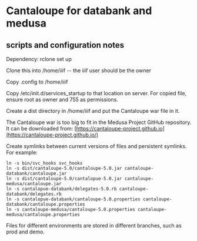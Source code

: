 # Cantaloupe for databank and medusa
## scripts and configuration notes

Dependency: rclone set up

Clone this into /home/iiif -- the iiif user should be the owner

Copy .config to /home/iiif

Copy /etc/init.d/services_startup to that location on server. For copied file, ensure root as owner and 755 as permissions.

Create a dist directory in /home/iiif and put the Cantaloupe war file in it.

The Cantaloupe war is too big to fit in the Medusa Project GitHub repository. It can be downloaded from: [https://cantaloupe-project.github.io](https://cantaloupe-project.github.io/)

Create symlinks between current versions of files and persistent symlinks. For example:

```
ln -s bin/svc_hooks svc_hooks
ln -s dist/cantaloupe-5.0/cantaloupe-5.0.jar cantaloupe-databank/cantaloupe.jar
ln -s dist/cantaloupe-5.0/cantalopue-5.0.jar cantaloupe-medusa/cantaloupe.jar
ln -s cantalopue-databank/delegates-5.0.rb cantaloupe-databank/delegates.rb
ln -s cantalopue-databank/cantaloupe-5.0.properties cantaloupe-databank/cantaloupe.properties
ln -s cantaloupe-medusa/cantaloupe-5.0.properties cantaloupe-medusa/cantaloupe.properties
```
Files for different environments are stored in different branches, such as prod and demo.
